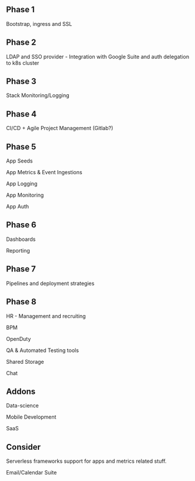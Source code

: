 Phase 1
-------
Bootstrap, ingress and SSL

Phase 2
-------
LDAP and SSO provider - Integration with Google Suite and auth delegation to k8s cluster

Phase 3
-------
Stack Monitoring/Logging

Phase 4
-------
CI/CD + Agile Project Management (Gitlab?)

Phase 5
-------
App Seeds

App Metrics & Event Ingestions

App Logging

App Monitoring

App Auth

Phase 6
-------
Dashboards

Reporting

Phase 7
-------
Pipelines and deployment strategies

Phase 8
-------
HR - Management and recruiting

BPM

OpenDuty

QA & Automated Testing tools

Shared Storage

Chat

Addons
-------
Data-science

Mobile Development

SaaS

Consider
--------
Serverless frameworks support for apps and metrics related stuff.

Email/Calendar Suite
